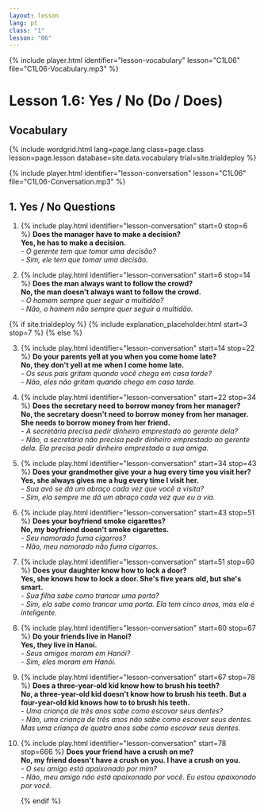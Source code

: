 ```yaml
---
layout: lesson
lang: pt
class: "1"
lesson: "06"
---
```


{% include player.html identifier="lesson-vocabulary" lesson="C1L06" file="C1L06-Vocabulary.mp3" %}
# Lesson 1.6: Yes / No (Do / Does)

## Vocabulary

{% include wordgrid.html lang=page.lang
		class=page.class 
		lesson=page.lesson 
		database=site.data.vocabulary 
		trial=site.trialdeploy %}



{% include player.html identifier="lesson-conversation" lesson="C1L06" file="C1L06-Conversation.mp3" %}

## 1. Yes / No Questions

1. {% include play.html identifier="lesson-conversation" start=0 stop=6 %} **Does the manager have to make a decision?**    
**Yes, he has to make a decision.**    
*- O gerente tem que tomar uma decisão?*      
*- Sim, ele tem que tomar uma decisão.*    

2. {% include play.html identifier="lesson-conversation" start=6 stop=14 %} **Does the man always want to follow the crowd?**    
**No, the man doesn't always want to follow the crowd.**    
*- O homem sempre quer seguir a multidão?*    
*- Não, o homem não sempre quer seguir a multidão.*    


{% if site.trialdeploy %}
	{% include explanation_placeholder.html start=3 stop=7 %}
	{% else %}

3. {% include play.html identifier="lesson-conversation" start=14 stop=22 %} **Do your parents yell at you when you come home late?**    
**No, they don't yell at me when I come home late.**    
*- Os seus pais gritam quando você chega em casa tarde?*    
*- Não, eles não gritam quando chego em casa tarde.*    

4. {% include play.html identifier="lesson-conversation" start=22 stop=34 %} **Does the secretary need to borrow money from her manager?**  
**No, the secretary doesn't need to borrow money from her manager. She needs to borrow money from her friend.**  
*- A secretária precisa pedir dinheiro emprestado ao gerente dela?*  
*- Não, a secretária não precisa pedir dinheiro emprestado ao gerente dela. Ela precisa pedir dinheiro emprestado a sua amiga.*  

5. {% include play.html identifier="lesson-conversation" start=34 stop=43 %} **Does your grandmother give your a hug every time you visit her?**   
**Yes, she always gives me a hug every time I visit her.**   
*- Sua avó se dá um abraço cada vez que você a visita?*  
*- Sim, ela sempre me dá um abraço cada vez que eu a via.*  

6. {% include play.html identifier="lesson-conversation" start=43 stop=51 %} **Does your boyfriend smoke cigarettes?**   
**No, my boyfriend doesn't smoke cigarettes.**  
*- Seu namorado fuma cigarros?*  
*- Não, meu namorado não fuma cigarros.*  

7. {% include play.html identifier="lesson-conversation" start=51 stop=60 %} **Does your daughter know how to lock a door?**   
**Yes, she knows how to lock a door. She's five years old, but she's smart.**  
*- Sua filha sabe como trancar uma porta?*  
*- Sim, ela sabe como trancar uma porta. Ela tem cinco anos, mas ela é inteligente.*  
  
8. {% include play.html identifier="lesson-conversation" start=60 stop=67 %} **Do your friends live in Hanoi?**   
**Yes, they live in Hanoi.**  
*- Seus amigos moram em Hanói?*  
*- Sim, eles moram em Hanói.*  
  
9. {% include play.html identifier="lesson-conversation" start=67 stop=78 %} **Does a three-year-old kid know how to brush his teeth?**  
**No, a three-year-old kid doesn't know how to brush his teeth. But a four-year-old kid knows how to to brush his teeth.**  
*- Uma criança de três anos sabe como escovar seus dentes?*   
*- Não, uma criança de três anos não sabe como escovar seus dentes. Mas uma criança de quatro anos sabe como escovar seus dentes.*  
  
10. {% include play.html identifier="lesson-conversation" start=78 stop=666 %} **Does your friend have a crush on me?**  
**No, my friend doesn't have a crush on you. I have a crush on you.**  
*- O seu amigo está apaixonado por mim?*  
*- Não, meu amigo não está apaixonado por você. Eu estou apaixonado por você.*  

	{% endif %}